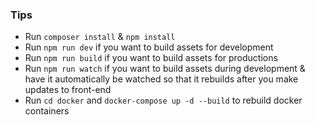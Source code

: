 ### Tips

- Run `composer install` & `npm install`
- Run `npm run dev` if you want to build assets for development
- Run `npm run build` if you want to build assets for productions
- Run `npm run watch` if you want to build assets during development & have it automatically be watched so that it rebuilds after you make updates to front-end
- Run `cd docker` and `docker-compose up -d --build` to rebuild docker containers
